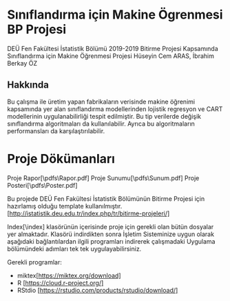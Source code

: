 # Sınıflandırma için Makine Ögrenmesi BP Projesi
DEÜ Fen Fakültesi İstatistik Bölümü 2019-2019 Bitirme Projesi Kapsamında Sınıflandırma için Makine Öğrenmesi Projesi
Hüseyin Cem ARAS, İbrahim Berkay ÖZ

## Hakkında
Bu çalışma ile üretim yapan fabrikaların verisinde makine öğrenimi kapsamında yer alan sınıflandırma modellerinden lojistik regresyon ve CART modellerinin uygulanabilirliği tespit edilmiştir. Bu tip verilerde değişik sınıflandırma algoritmaları da kullanılabilir. Ayrıca bu algoritmaların performansları da karşılaştırılabilir.

# Proje Dökümanları
Proje Rapor[\pdfs\Rapor.pdf]
Proje Sunumu[\pdfs\Sunum.pdf]
Proje Posteri[\pdfs\Poster.pdf]

Bu projede DEÜ Fen Fakültesi İstatistik Bölümünün Bitirme Projesi için hazırlamış olduğu template kullanılmıştır. [http://istatistik.deu.edu.tr/index.php/tr/bitirme-projeleri/]

Index[\index] klasörünün içerisinde proje için gerekli olan bütün dosyalar yer almaktadır. Klasörü indirdikten sonra İşletim Sisteminize uygun olarak aşağıdaki bağlantılardan ilgili programları indirerek çalışmadaki Uygulama bölümündeki adımları tek tek uygulayabilirsiniz.

Gerekli programlar:
- miktex[https://miktex.org/download]
- R [https://cloud.r-project.org/]
- RStdio [https://rstudio.com/products/rstudio/download/]
